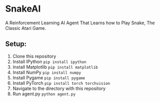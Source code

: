 # SnakeAI
A Reinforcement Learning AI Agent That Learns how to Play Snake, The Classic Atari Game.

## Setup: ##
1. Clone this repository
2. Install IPython
`pip install ipython`
4. Install Matplotlib
`pip install matplotlib`
4. Install NumPy
`pip install numpy`
5. Install Pygame
`pip install pygame`
6. Install PyTorch
`pip install torch torchvision`
7. Navigate to the directory with this repository
8. Run agent.py
`python agent.py`
